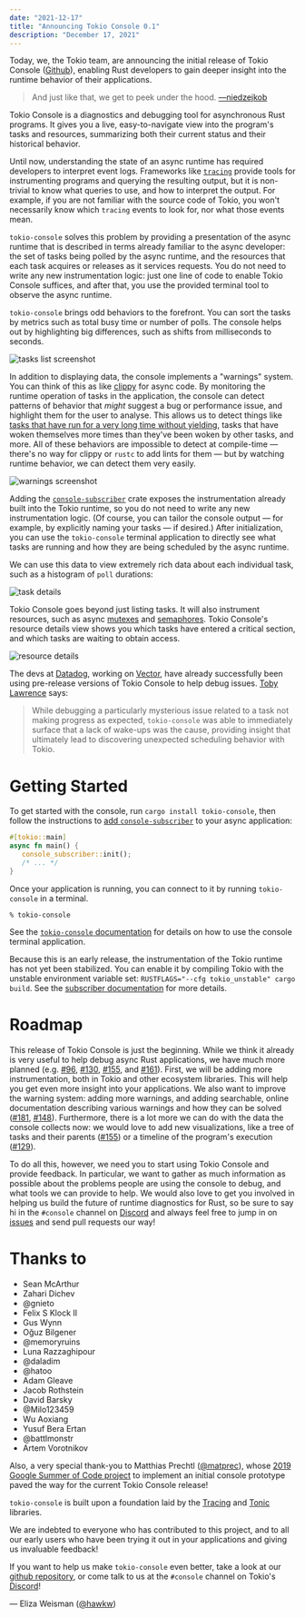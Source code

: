 ```yaml
---
date: "2021-12-17"
title: "Announcing Tokio Console 0.1"
description: "December 17, 2021"
---
```



Today, we, the Tokio team, are announcing the initial release of Tokio Console
([Github](https://github.com/tokio-rs/console)), enabling Rust developers to gain deeper
insight into the runtime behavior of their applications.

> And just like that, we get to peek under the hood.
> [&mdash;niedzejkob](https://niedzejkob.p4.team/amos-nerdsniped-me/)

Tokio Console is a diagnostics and debugging tool for asynchronous Rust
programs. It gives you a live, easy-to-navigate view into the program's tasks
and resources, summarizing both their current status and their historical
behavior.

Until now, understanding the state of an async runtime has required developers
to interpret event logs. Frameworks like [`tracing`] provide tools for
instrumenting programs and querying the resulting output, but it is non-trivial
to know what queries to use, and how to interpret the output. For example, if
you are not familiar with the source code of Tokio, you won't necessarily know
which `tracing` events to look for, nor what those events mean.

`tokio-console` solves this problem by providing a presentation of the async
runtime that is described in terms already familiar to the async developer: the
set of tasks being polled by the async runtime, and the resources that each task
acquires or releases as it services requests. You do not need to write any new
instrumentation logic: just one line of code to enable Tokio Console suffices,
and after that, you use the provided terminal tool to observe the async runtime.

`tokio-console` brings odd behaviors to the forefront. You can sort the tasks by
metrics such as total busy time or number of polls. The console helps out by
highlighting big differences, such as shifts from milliseconds to seconds.

![tasks list screenshot](https://raw.githubusercontent.com/tokio-rs/console/main/assets/tasks_list.png)

In addition to displaying data, the console implements a "warnings" system. You
can think of this as like [clippy] for async code. By monitoring the runtime
operation of tasks in the application, the console can detect patterns of
behavior that *might* suggest a bug or performance issue, and highlight them for
the user to analyse. This allows us to detect things like [tasks that have run
for a very long time without yielding][blocking], tasks that have woken
themselves more times than they've been woken by other tasks, and more. All of
these behaviors are impossible to detect at compile-time &mdash; there's no way
for clippy or `rustc` to add lints for them &mdash; but by watching runtime
behavior, we can detect them very easily.

![warnings screenshot](https://raw.githubusercontent.com/tokio-rs/console/main/assets/warnings.png)

Adding the [`console-subscriber`] crate exposes the instrumentation already
built into the Tokio runtime, so you do not need to write any new
instrumentation logic. (Of course, you can tailor the console output &mdash; for
example, by explicitly naming your tasks &mdash; if desired.) After
initialization, you can use the `tokio-console` terminal application to directly
see what tasks are running and how they are being scheduled by the async
runtime.

We can use this data to view extremely rich data about each individual task,
such as a histogram of `poll` durations:

![task details](https://raw.githubusercontent.com/tokio-rs/console/main/assets/details2_crop.png)

Tokio Console goes beyond just listing tasks. It will also instrument resources,
such as async [mutexes] and [semaphores]. Tokio Console's resource details view
shows you which tasks have entered a critical section, and which tasks are
waiting to obtain access.

![resource details](https://raw.githubusercontent.com/tokio-rs/console/main/assets/resource_details2.png)


The devs at [Datadog](https://www.datadoghq.com/), working on
[Vector](https://vector.dev/), have already successfully been using pre-release
versions of Tokio Console to help debug issues. [Toby Lawrence](https://github.com/tobz)
says:

> While debugging a particularly mysterious issue related to a task not making
> progress as expected, `tokio-console` was able to immediately surface that a
> lack of wake-ups was the cause, providing insight that ultimately lead to
> discovering unexpected scheduling behavior with Tokio.

# Getting Started

To get started with the console, run `cargo install tokio-console`, then follow
the instructions to [add `console-subscriber`][subscriber doc] to your async
application:

```rust
#[tokio::main]
async fn main() {
   console_subscriber::init();
   /* ... */
}
```

Once your application is running, you can connect to it by running
`tokio-console` in a terminal.

```
% tokio-console
```

See the [`tokio-console` documentation][console doc] for details on how to use
the console terminal application.

Because this is an early release, the instrumentation of the Tokio runtime has
not yet been stabilized. You can enable it by compiling Tokio with the unstable
environment variable set: `RUSTFLAGS="--cfg tokio_unstable" cargo build`. See
the [subscriber documentation][subscriber doc] for more details.

[`tracing`]: https://crates.io/crates/tracing
[subscriber doc]: https://docs.rs/console-subscriber/latest/console_subscriber/
[console doc]: https://docs.rs/tokio-console/latest/tokio_console/#getting-started
[`console-subscriber`]: https://crates.io/crates/console-subscriber
[clippy]: https://github.com/rust-lang/rust-clippy
[blocking]: https://ryhl.io/blog/async-what-is-blocking/
[mutexes]: https://docs.rs/tokio/latest/tokio/sync/struct.Mutex.html
[semaphores]: https://docs.rs/tokio/latest/tokio/sync/struct.Semaphore.html

# Roadmap

This release of Tokio Console is just the beginning. While we think it already
is very useful to help debug async Rust applications, we have much more planned
(e.g. [#96], [#130], [#155], and [#161]). First, we will be adding more
instrumentation, both in Tokio and other ecosystem libraries. This will help you
get even more insight into your applications. We also want to improve the
warning system: adding more warnings, and adding searchable, online
documentation describing various warnings and how they can be solved ([#181],
[#148]). Furthermore, there is a lot more we can do with the data the console
collects now: we would love to add new visualizations, like a tree of tasks and
their parents ([#155]) or a timeline of the program's execution ([#129]).

To do all this, however, we need you to start using Tokio Console and provide
feedback. In particular, we want to gather as much information as possible about
the problems people are using the console to debug, and what tools we can
provide to help. We would also love to get you involved in helping us build the
future of runtime diagnostics for Rust, so be sure to say hi in the `#console`
channel on [Discord](https://discord.gg/tokio) and always feel free to jump in
on [issues](https://github.com/tokio-rs/console) and send pull requests our way!

[#96]: https://github.com/tokio-rs/console/issues/96
[#130]: https://github.com/tokio-rs/console/issues/130
[#155]: https://github.com/tokio-rs/console/issues/155
[#161]: https://github.com/tokio-rs/console/issues/161
[#181]: https://github.com/tokio-rs/console/issues/181
[#148]: https://github.com/tokio-rs/console/issues/148
[#155]: https://github.com/tokio-rs/console/issues/155
[#129]: https://github.com/tokio-rs/console/issues/129


# Thanks to

* Sean McArthur
* Zahari Dichev
* @gnieto
* Felix S Klock II
* Gus Wynn
* Oğuz Bilgener 
* @memoryruins
* Luna Razzaghipour 
* @daladim
* @hatoo
* Adam Gleave
* Jacob Rothstein 
* David Barsky
* @Milo123459
* Wu Aoxiang 
* Yusuf Bera Ertan
* @battlmonstr
* Artem Vorotnikov

Also, a very special thank-you to Matthias Prechtl ([@matprec]), whose [2019
Google Summer of Code project][gsoc] to implement an initial console prototype paved
the way for the current Tokio Console release!

`tokio-console` is built upon a foundation laid by the [Tracing] and [Tonic]
libraries.

[Tracing]: https://tokio.rs/blog/2019-08-tracing
[Tonic]: https://tokio.rs/blog/2021-07-tonic-0-5
[@matprec]: https://github.com/matprec
[gsoc]: https://github.com/tokio-rs/console-gsoc

We are indebted to everyone who has contributed to this project, and to all our
early users who have been trying it out in your applications and giving us
invaluable feedback!

If you want to help us make `tokio-console` even better, take a look at our
[github repository](https://github.com/tokio-rs/console), or come talk to us at
the `#console` channel on Tokio's [Discord](https://discord.gg/4A5K8WD4)!

<div style={{ textAlign: "right" }}>&mdash; Eliza Weisman (<a href="https://github.com/hawkw">@hawkw</a>)</div>

